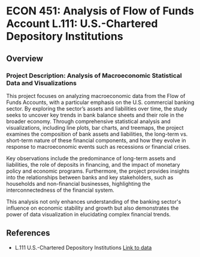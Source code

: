 # ECON 451: Analysis of Flow of Funds Account L.111: U.S.-Chartered Depository Institutions

## Overview

### Project Description: Analysis of Macroeconomic Statistical Data and Visualizations

This project focuses on analyzing macroeconomic data from the Flow of Funds Accounts, with a particular emphasis on the U.S. commercial banking sector. By exploring the sector’s assets and liabilities over time, the study seeks to uncover key trends in bank balance sheets and their role in the broader economy. Through comprehensive statistical analysis and visualizations, including line plots, bar charts, and treemaps, the project examines the composition of bank assets and liabilities, the long-term vs. short-term nature of these financial components, and how they evolve in response to macroeconomic events such as recessions or financial crises.

Key observations include the predominance of long-term assets and liabilities, the role of deposits in financing, and the impact of monetary policy and economic programs. Furthermore, the project provides insights into the relationships between banks and key stakeholders, such as households and non-financial businesses, highlighting the interconnectedness of the financial system.

This analysis not only enhances understanding of the banking sector's influence on economic stability and growth but also demonstrates the power of data visualization in elucidating complex financial trends.

## References

- L.111 U.S.-Chartered Depository Institutions [Link to data]([https://www.nber.org/papers/w18330](https://www.federalreserve.gov/releases/z1/20180920/html/l111.htm))
